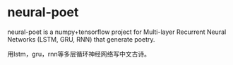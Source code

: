 # neural-poet
neural-poet is a numpy+tensorflow project for Multi-layer Recurrent Neural Networks (LSTM, GRU, RNN)  that generate poetry.


用lstm，gru，rnn等多层循环神经网络写中文古诗。
